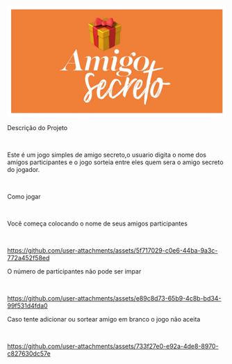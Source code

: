 <img src = "https://github.com/edjonesgley/amigo_secreto/blob/main/challenge-amigo-secreto_pt-main/assets/amigo.png" alt = "Foto com o nome do projeto">
<p>Descrição do Projeto</p>
<br>
<p>Este é um jogo simples de amigo secreto,o usuario digita o nome dos amigos participantes e o jogo sorteia entre eles quem sera o amigo secreto do jogador.</p>
<br>
<p>Como jogar</p>
<br>
<p>Você começa colocando o nome de seus amigos participantes </p>
<br>

https://github.com/user-attachments/assets/5f717029-c0e6-44ba-9a3c-772a452f58ed



<p>O número de participantes não pode ser impar</p>
<br>





https://github.com/user-attachments/assets/e89c8d73-65b9-4c8b-bd34-99f531d4fda0






<p>Caso tente adicionar ou sortear amigo em branco o jogo não aceita</p>
<br>





https://github.com/user-attachments/assets/733f27e0-e92a-4de8-8970-c827630dc57e

